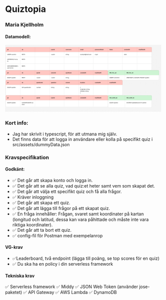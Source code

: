 # Quiztopia
### Maria Kjellholm

#### Datamodell:
![Datamodell](./src/assets/Quiztopia-datamodell.png)

### Kort info:
- Jag har skrivit i typescript, för att utmana mig själv.
- Det finns data för att logga in användare eller kolla på specifikt quiz i src/assets/dummyData.json


### Kravspecifikation
#### Godkänt:
- ✅  Det går att skapa konto och logga in.
- ✅ Det går att se alla quiz, vad quiz:et heter samt vem som skapat det.
- ✅ Det går att välja ett specifikt quiz och få alla frågor.
- ✅ Kräver inloggning
- ✅ Det går att skapa ett quiz.
- ✅ Det går att lägga till frågor på ett skapat quiz.
- ✅ En fråga innehåller: Frågan, svaret samt koordinater på kartan (longitud och latitud, dessa kan vara påhittade och måste inte vara riktiga koordinater).
- ✅ Det går att ta bort ett quiz.
- ✅ config-fil för Postman med exempelanrop

#### VG-krav
- ✅Leaderboard, två endpoint (lägga till poäng, se top scores för en quiz)
- ✅ Du ska ha en policy i din serverless framework

#### Tekniska krav
✅ Serverless framework
✅ Middy
✅ JSON Web Token (använder jose-paketet)
✅ API Gateway
✅ AWS Lambda
✅ DynamoDB

